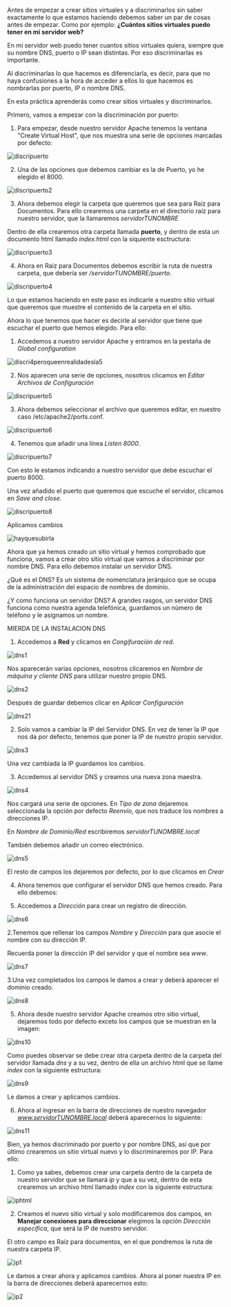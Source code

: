 Antes de empezar a crear sitios virtuales y a discriminarlos sin saber exactamente lo que estamos haciendo debemos saber un par de cosas antes de empezar. Como por ejemplo: **¿Cuántos sitios virtuales puedo tener en mi servidor web?**

En mi servidor web puedo tener cuantos sitios virtuales quiera, siempre que su nombre DNS, puerto o IP sean distintas. Por eso discriminarlas es importante.

Al discriminarlas lo que hacemos es diferenciarla, es decir, para que no haya confusiones a la hora de acceder a ellos lo que hacemos es nombrarlas por puerto, IP o nombre DNS.

En esta práctica aprenderás como crear sitios virtuales y discriminarlos.

Primero, vamos a empezar con la discriminación por puerto:

1. Para empezar, desde nuestro servidor Apache tenemos la ventana "Create Virtual Host", que nos muestra una serie de opciones marcadas por defecto:

![discripuerto](./images/discripuerto.PNG)

2. Una de las opciones que debemos cambiar es la de Puerto, yo he elegido el 8000.

![discripuerto2](./images/discripuerto2.PNG)

3. Ahora debemos elegir la carpeta que queremos que sea para Raíz para Documentos. Para ello crearemos una carpeta en el directorio raíz para nuestro servidor, que la llamaremos *servidorTUNOMBRE*

Dentro de ella crearemos otra carpeta llamada **puerto**, y dentro de esta un documento html llamado *index.html* con la siquiente esctructura:

![discripuerto3](./images/discripuerto3.PNG)

4. Ahora en Raiz para Documentos debemos escribir la ruta de nuestra carpeta, que debería ser */servidorTUNOMBRE/puerto*.

![discripuerto4](./images/discripuerto4.PNG)

Lo que estamos haciendo en este paso es indicarle a nuestro sitio virtual que queremos que muestre el contenido de la carpeta en el sitio. 

Ahora lo que tenemos que hacer es decirle al servidor que tiene que escuchar el puerto que hemos elegido. Para ello:
  
  1. Accedemos a nuestro servidor Apache y entramos en la pestaña de *Global configuration*

  ![discri4peroqueenrealidadesla5](./images/discripuerto4peroqueenrealidadesla5.PNG)
  
  2. Nos aparecen una serie de opciones, nosotros clicamos en *Editar Archivos de Configuración* 
  
  ![discripuerto5](./images/discripuerto5.PNG)
  
  3. Ahora debemos seleccionar el archivo que queremos editar, en nuestro caso  /etc/apache2/ports.conf.
  
  ![discripuerto6](./images/discripuerto6.PNG)
  
  4. Tenemos que añadir una línea *Listen 8000*.
  
  ![discripuerto7](./images/discripuerto7.PNG)
  
  Con esto le estamos indicando a nuestro servidor que debe escuchar el puerto 8000.
  
  Una vez añadido el puerto que queremos que escuche el servidor, clicamos en *Save and close*.
  
  ![discripuerto8](./images/discripuerto8.PNG)
  
  Aplicamos cambios
  
![hayquesubirla](./images/hayquesubirla.PNG)

Ahora que ya hemos creado un sitio virtual y hemos comprobado que funciona, vamos a crear otro sitio virtual que vamos a discriminar por nombre DNS. Para ello debemos instalar un servidor DNS. 

¿Qué es el DNS? Es un sistema de nomenclatura jerárquico que se ocupa de la administración del espacio de nombres de dominio.

¿Y como funciona un servidor DNS? A grandes rasgos, un servidor DNS funciona como nuestra agenda telefónica, guardamos un número de teléfono y le asignamos un nombre.

MIERDA DE LA INSTALACION DNS

1. Accedemos a **Red** y clicamos en *Congifuración de red*.

![dns1](./images/dns1.PNG)

Nos aparecerán varias opciones, nosotros clicaremos en *Nombre de máquina y cliente DNS* para utilizar nuestro propio DNS.

![dns2](./images/dns2.PNG)

Después de guardar debemos clicar en *Aplicar Configuración*

![dns21](./images/dns21.PNG)

2. Solo vamos a cambiar la IP del Servidor DNS. En vez de tener la IP que nos da por defecto, tenemos que poner la IP de nuestro propio servidor.

![dns3](./images/dns3.PNG)

Una vez cambiada la IP guardamos los cambios.

3. Accedemos al servidor DNS y creamos una nueva zona maestra.

![dns4](./images/dns4.PNG)

Nos cargará una serie de opciones. En *Tipo de zona* dejaremos seleccionada la opción por defecto *Reenvío*, que nos traduce los nombres a direcciones IP.

En *Nombre de Dominio/Red* escribiremos *servidorTUNOMBRE.local*

También debemos añadir un correo electrónico.

![dns5](./images/dns5.PNG)

El resto de campos los dejaremos por defecto, por lo que clicamos en *Crear*

4. Ahora tenemos que configurar el servidor DNS que hemos creado. Para ello debemos:

  1. Accedemos a *Dirección* para crear un registro de dirección.
  
  ![dns6](./images/dns6.PNG)
  
  2.Tenemos que rellenar los campos *Nombre* y *Dirección* para que asocie el nombre con su dirección IP.
  
  Recuerda poner la dirección IP del servidor y que el nombre sea *www*.
  
  ![dns7](./images/dns7.PNG)
  
  3.Una vez completados los campos le damos a crear y deberá aparecer el dominio creado.
  
  ![dns8](./images/dns8.PNG)
  
 5. Ahora desde nuestro servidor Apache creamos otro sitio virtual, dejaremos todo por defecto exceto los campos que se muestran en la imagen:
 
 ![dns10](./images/dns10.PNG)
 
 Como puedes observar se debe crear otra carpeta dentro de la carpeta del servidor llamada *dns* y a su vez, dentro de ella un archivo html que se llame *index* con la siguiente estructura:
 
 ![dns9](./images/dns9.PNG)
 
 Le damos a crear y aplicamos cambios.
 
 6. Ahora al ingresar en la barra de direcciones de nuestro navegador *www.servidorTUNOMBRE.local* deberá aparecernos lo siguiente:
 
 ![dns11](./images/dns11.PNG)

Bien, ya hemos discriminado por puerto y por nombre DNS, así que por último crearemos un sitio virtual nuevo y lo discriminaremos por IP. Para ello:
 
1. Como ya sabes, debemos crear una carpeta dentro de la carpeta de nuestro servidor que se llamará *ip* y que a su vez, dentro de esta crearemos un archivo html llamado *index* con la siguiente estructura:

![iphtml](./images/iphtml.PNG)

2. Creamos el nuevo sitio virtual y solo modificaremos dos campos, en **Manejar conexiones para direccionar** elegimos la opción *Dirección específica*, que será la IP de nuestro servidor.

El otro campo es Raíz para documentos, en el que pondremos la ruta de nuestra carpeta IP.

![ip1](./images/ip1.PNG)

Le damos a crear ahora y aplicamos cambios. Ahora al poner nuestra IP en la barra de direcciones deberá aparecernos esto:

![ip2](./images/ip2.PNG)

